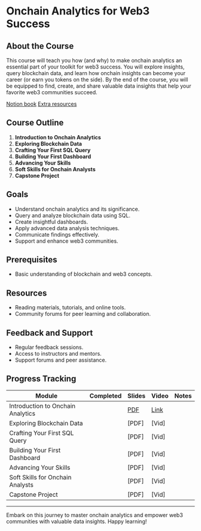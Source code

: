 # Onchain Analytics for Web3 Success

## About the Course

This course will teach you how (and why) to make onchain analytics an essential part of your toolkit for web3 success. You will explore insights, query blockchain data, and learn how onchain insights can become your career (or earn you tokens on the side). By the end of the course, you will be equipped to find, create, and share valuable data insights that help your favorite web3 communities succeed.

[Notion book](https://teamflipside.notion.site/Learn-Web3-Data-Course-c1f059aff1bb46e69f0089bd6c4cc9db?pvs=4) 
[Extra resources](https://teamflipside.notion.site/Onchain-Insights-Resources-Learn-Web3-Data-Flipside-0565b847aa5a4abe818ab6d28aa307d0) 


## Course Outline

1. **Introduction to Onchain Analytics**
2. **Exploring Blockchain Data**
3. **Crafting Your First SQL Query**
4. **Building Your First Dashboard**
5. **Advancing Your Skills**
6. **Soft Skills for Onchain Analysts**
7. **Capstone Project**

## Goals

- Understand onchain analytics and its significance.
- Query and analyze blockchain data using SQL.
- Create insightful dashboards.
- Apply advanced data analysis techniques.
- Communicate findings effectively.
- Support and enhance web3 communities.

## Prerequisites

- Basic understanding of blockchain and web3 concepts.

## Resources

- Reading materials, tutorials, and online tools.
- Community forums for peer learning and collaboration.

## Feedback and Support

- Regular feedback sessions.
- Access to instructors and mentors.
- Support forums and peer assistance.

## Progress Tracking

| Module                              | Completed | Slides   | Video | Notes                    |
| ----------------------------------- | --------- | ----- | ----- | ------------------------ |
| Introduction to Onchain Analytics   |           | [PDF](https://docs.google.com/presentation/d/1wGYUVY7GvgLCfvlNnboWVtiKz-P7rQJqWuRIa5Hs7L8)   | [Link](https://www.youtube.com/watch?v=IJnKkVc_b3w&t=2445s)   |                          |
| Exploring Blockchain Data           |           | [PDF] | [Vid] |                          |
| Crafting Your First SQL Query       |           | [PDF] | [Vid] |                          |
| Building Your First Dashboard       |           | [PDF] | [Vid] |                          |
| Advancing Your Skills               |           | [PDF] | [Vid] |                          |
| Soft Skills for Onchain Analysts    |           | [PDF] | [Vid] |                          |
| Capstone Project                    |           | [PDF] | [Vid] |                          |


---

Embark on this journey to master onchain analytics and empower web3 communities with valuable data insights. Happy learning!
